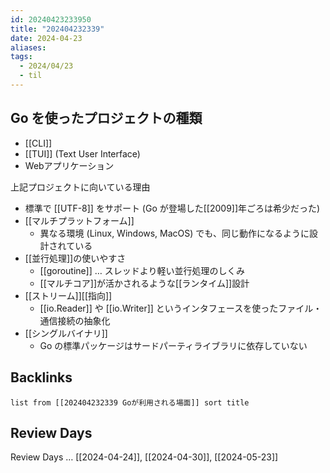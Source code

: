```yaml
---
id: 20240423233950
title: "202404232339"
date: 2024-04-23
aliases:
tags:
  - 2024/04/23
  - til
---
```

## Go を使ったプロジェクトの種類
- [[CLI]]
- [[TUI]] (Text User Interface)
- Webアプリケーション

上記プロジェクトに向いている理由
- 標準で [[UTF-8]] をサポート (Go が登場した[[2009]]年ごろは希少だった)
- [[マルチプラットフォーム]]
  - 異なる環境 (Linux, Windows, MacOS) でも、同じ動作になるように設計されている
- [[並行処理]]の使いやすさ
  - [[goroutine]] … スレッドより軽い並行処理のしくみ
  - [[マルチコア]]が活かされるような[[ランタイム]]設計
- [[ストリーム]][[指向]]
  - [[io.Reader]] や [[io.Writer]] というインタフェースを使ったファイル・通信接続の抽象化
- [[シングルバイナリ]]
  - Go の標準パッケージはサードパーティライブラリに依存していない


## Backlinks
```dataview
list from [[202404232339 Goが利用される場面]] sort title
```

## Review Days
Review Days … [[2024-04-24]], [[2024-04-30]], [[2024-05-23]]

